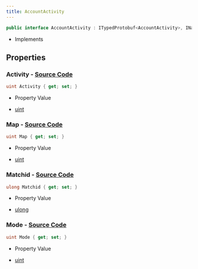 ```yaml
---
title: AccountActivity
---
```


```csharp
public interface AccountActivity : ITypedProtobuf<AccountActivity>, INativeHandle
```

- Implements

## Properties

### **Activity** - [Source Code](https://github.com/swiftly-solution/swiftlys2/blob/main/managed/src/SwiftlyS2.Generated/Protobufs/Interfaces/AccountActivity.cs#L13)

```csharp
uint Activity { get; set; }
```

- Property Value

- [uint](https://learn.microsoft.com/dotnet/api/system.uint32)

### **Map** - [Source Code](https://github.com/swiftly-solution/swiftlys2/blob/main/managed/src/SwiftlyS2.Generated/Protobufs/Interfaces/AccountActivity.cs#L19)

```csharp
uint Map { get; set; }
```

- Property Value

- [uint](https://learn.microsoft.com/dotnet/api/system.uint32)

### **Matchid** - [Source Code](https://github.com/swiftly-solution/swiftlys2/blob/main/managed/src/SwiftlyS2.Generated/Protobufs/Interfaces/AccountActivity.cs#L22)

```csharp
ulong Matchid { get; set; }
```

- Property Value

- [ulong](https://learn.microsoft.com/dotnet/api/system.uint64)

### **Mode** - [Source Code](https://github.com/swiftly-solution/swiftlys2/blob/main/managed/src/SwiftlyS2.Generated/Protobufs/Interfaces/AccountActivity.cs#L16)

```csharp
uint Mode { get; set; }
```

- Property Value

- [uint](https://learn.microsoft.com/dotnet/api/system.uint32)

